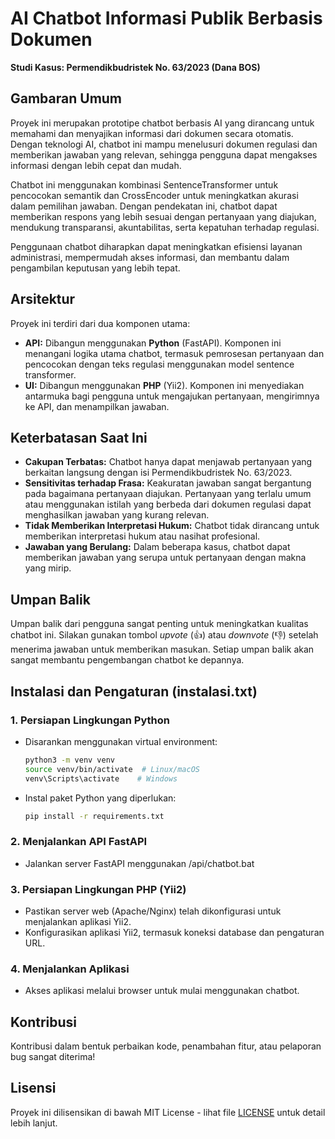 # AI Chatbot Informasi Publik Berbasis Dokumen
**Studi Kasus: Permendikbudristek No. 63/2023 (Dana BOS)**

## Gambaran Umum

Proyek ini merupakan prototipe chatbot berbasis AI yang dirancang untuk memahami dan menyajikan informasi dari dokumen secara otomatis. Dengan teknologi AI, chatbot ini mampu menelusuri dokumen regulasi dan memberikan jawaban yang relevan, sehingga pengguna dapat mengakses informasi dengan lebih cepat dan mudah.

Chatbot ini menggunakan kombinasi SentenceTransformer untuk pencocokan semantik dan CrossEncoder untuk meningkatkan akurasi dalam pemilihan jawaban. Dengan pendekatan ini, chatbot dapat memberikan respons yang lebih sesuai dengan pertanyaan yang diajukan, mendukung transparansi, akuntabilitas, serta kepatuhan terhadap regulasi.

Penggunaan chatbot diharapkan dapat meningkatkan efisiensi layanan administrasi, mempermudah akses informasi, dan membantu dalam pengambilan keputusan yang lebih tepat.

## Arsitektur

Proyek ini terdiri dari dua komponen utama:

*   **API:** Dibangun menggunakan **Python** (FastAPI). Komponen ini menangani logika utama chatbot, termasuk pemrosesan pertanyaan dan pencocokan dengan teks regulasi menggunakan model sentence transformer.
*   **UI:** Dibangun menggunakan **PHP** (Yii2). Komponen ini menyediakan antarmuka bagi pengguna untuk mengajukan pertanyaan, mengirimnya ke API, dan menampilkan jawaban.

## Keterbatasan Saat Ini

*   **Cakupan Terbatas:** Chatbot hanya dapat menjawab pertanyaan yang berkaitan langsung dengan isi Permendikbudristek No. 63/2023.
*   **Sensitivitas terhadap Frasa:** Keakuratan jawaban sangat bergantung pada bagaimana pertanyaan diajukan. Pertanyaan yang terlalu umum atau menggunakan istilah yang berbeda dari dokumen regulasi dapat menghasilkan jawaban yang kurang relevan.
*   **Tidak Memberikan Interpretasi Hukum:** Chatbot tidak dirancang untuk memberikan interpretasi hukum atau nasihat profesional.
*   **Jawaban yang Berulang:** Dalam beberapa kasus, chatbot dapat memberikan jawaban yang serupa untuk pertanyaan dengan makna yang mirip.

## Umpan Balik

Umpan balik dari pengguna sangat penting untuk meningkatkan kualitas chatbot ini. Silakan gunakan tombol *upvote* (👍) atau *downvote* (👎) setelah menerima jawaban untuk memberikan masukan. Setiap umpan balik akan sangat membantu pengembangan chatbot ke depannya.

## Instalasi dan Pengaturan (instalasi.txt)

### 1. **Persiapan Lingkungan Python**
*   Disarankan menggunakan virtual environment:
    ```bash
    python3 -m venv venv
    source venv/bin/activate  # Linux/macOS
    venv\Scripts\activate    # Windows
    ```
*   Instal paket Python yang diperlukan:
    ```bash
    pip install -r requirements.txt
    ```

### 2. **Menjalankan API FastAPI**
*   Jalankan server FastAPI menggunakan /api/chatbot.bat

### 3. **Persiapan Lingkungan PHP (Yii2)**
*   Pastikan server web (Apache/Nginx) telah dikonfigurasi untuk menjalankan aplikasi Yii2.
*   Konfigurasikan aplikasi Yii2, termasuk koneksi database dan pengaturan URL.

### 4. **Menjalankan Aplikasi**
*   Akses aplikasi melalui browser untuk mulai menggunakan chatbot.

## Kontribusi

Kontribusi dalam bentuk perbaikan kode, penambahan fitur, atau pelaporan bug sangat diterima!

## Lisensi

Proyek ini dilisensikan di bawah MIT License - lihat file [LICENSE](LICENSE) untuk detail lebih lanjut.
